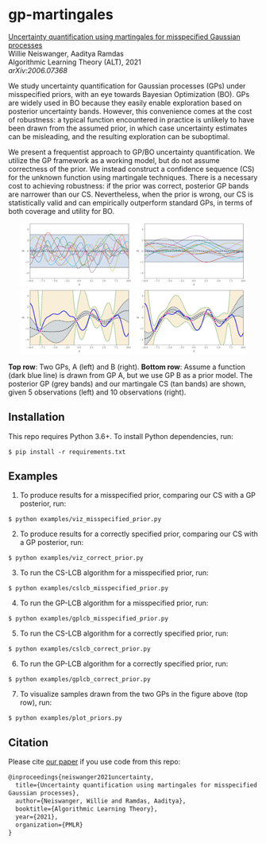# gp-martingales

[Uncertainty quantification using martingales for misspecified Gaussian
processes](https://arxiv.org/abs/2006.07368)\
Willie Neiswanger, Aaditya Ramdas\
Algorithmic Learning Theory (ALT), 2021\
_arXiv:2006.07368_

We study uncertainty quantification for Gaussian processes (GPs) under misspecified
priors, with an eye towards Bayesian Optimization (BO). GPs are widely used in BO
because they easily enable exploration based on posterior uncertainty bands. However,
this convenience comes at the cost of robustness: a typical function encountered in
practice is unlikely to have been drawn from the assumed prior, in which case
uncertainty estimates can be misleading, and the resulting exploration can be
suboptimal.

We present a frequentist approach to GP/BO uncertainty quantification. We utilize the GP
framework as a working model, but do not assume correctness of the prior.  We instead
construct a confidence sequence (CS) for the unknown function using martingale
techniques. There is a necessary cost to achieving robustness: if the prior was correct,
posterior GP bands are narrower than our CS. Nevertheless, when the prior is wrong, our
CS is statistically valid and can empirically outperform standard GPs, in terms of both
coverage and utility for BO.

<p align="center">
    <img src="docs/images/viz_prior_true.svg" alt="structured" width="45%">
    <img src="docs/images/viz_prior.svg" alt="structured" width="45%">
    <br>
    <img src="docs/images/viz_5.svg" alt="structured" width="45%">
    <img src="docs/images/viz_10.svg" alt="structured" width="45%">
</p>

**Top row**: Two GPs, A (left) and B (right).
**Bottom row**: Assume a function (dark blue line) is drawn from GP A, but we use GP B
as a prior model.  The posterior GP (grey bands) and our martingale CS (tan bands) are
shown, given 5 observations (left) and 10 observations (right).


## Installation

This repo requires Python 3.6+. To install Python dependencies, run:
```
$ pip install -r requirements.txt
```

## Examples

1. To produce results for a misspecified prior, comparing our CS with a GP posterior, run:
```
$ python examples/viz_misspecified_prior.py
```

2. To produce results for a correctly specified prior, comparing our CS with a GP
posterior, run:
```
$ python examples/viz_correct_prior.py
```

3. To run the CS-LCB algorithm for a misspecified prior, run:
```
$ python examples/cslcb_misspecified_prior.py
```

4. To run the GP-LCB algorithm for a misspecified prior, run:
```
$ python examples/gplcb_misspecified_prior.py
```

5. To run the CS-LCB algorithm for a correctly specified prior, run:
```
$ python examples/cslcb_correct_prior.py
```

6. To run the GP-LCB algorithm for a correctly specified prior, run:
```
$ python examples/gplcb_correct_prior.py
```

7. To visualize samples drawn from the two GPs in the figure above (top row), run:
```
$ python examples/plot_priors.py
```


## Citation
Please cite [our paper](https://arxiv.org/abs/2006.07368) if you use code from this repo:
```
@inproceedings{neiswanger2021uncertainty,
  title={Uncertainty quantification using martingales for misspecified Gaussian processes},
  author={Neiswanger, Willie and Ramdas, Aaditya},
  booktitle={Algorithmic Learning Theory},
  year={2021},
  organization={PMLR}
}
```
